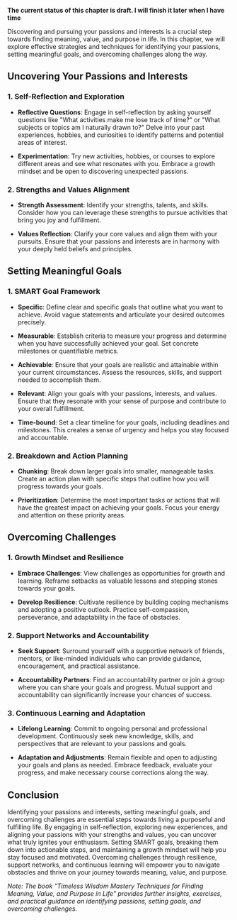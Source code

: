 **The current status of this chapter is draft. I will finish it later when I have time**

Discovering and pursuing your passions and interests is a crucial step towards finding meaning, value, and purpose in life. In this chapter, we will explore effective strategies and techniques for identifying your passions, setting meaningful goals, and overcoming challenges along the way.

Uncovering Your Passions and Interests
--------------------------------------

### 1. Self-Reflection and Exploration

* **Reflective Questions**: Engage in self-reflection by asking yourself questions like "What activities make me lose track of time?" or "What subjects or topics am I naturally drawn to?" Delve into your past experiences, hobbies, and curiosities to identify patterns and potential areas of interest.

* **Experimentation**: Try new activities, hobbies, or courses to explore different areas and see what resonates with you. Embrace a growth mindset and be open to discovering unexpected passions.

### 2. Strengths and Values Alignment

* **Strength Assessment**: Identify your strengths, talents, and skills. Consider how you can leverage these strengths to pursue activities that bring you joy and fulfillment.

* **Values Reflection**: Clarify your core values and align them with your pursuits. Ensure that your passions and interests are in harmony with your deeply held beliefs and principles.

Setting Meaningful Goals
------------------------

### 1. SMART Goal Framework

* **Specific**: Define clear and specific goals that outline what you want to achieve. Avoid vague statements and articulate your desired outcomes precisely.

* **Measurable**: Establish criteria to measure your progress and determine when you have successfully achieved your goal. Set concrete milestones or quantifiable metrics.

* **Achievable**: Ensure that your goals are realistic and attainable within your current circumstances. Assess the resources, skills, and support needed to accomplish them.

* **Relevant**: Align your goals with your passions, interests, and values. Ensure that they resonate with your sense of purpose and contribute to your overall fulfillment.

* **Time-bound**: Set a clear timeline for your goals, including deadlines and milestones. This creates a sense of urgency and helps you stay focused and accountable.

### 2. Breakdown and Action Planning

* **Chunking**: Break down larger goals into smaller, manageable tasks. Create an action plan with specific steps that outline how you will progress towards your goals.

* **Prioritization**: Determine the most important tasks or actions that will have the greatest impact on achieving your goals. Focus your energy and attention on these priority areas.

Overcoming Challenges
---------------------

### 1. Growth Mindset and Resilience

* **Embrace Challenges**: View challenges as opportunities for growth and learning. Reframe setbacks as valuable lessons and stepping stones towards your goals.

* **Develop Resilience**: Cultivate resilience by building coping mechanisms and adopting a positive outlook. Practice self-compassion, perseverance, and adaptability in the face of obstacles.

### 2. Support Networks and Accountability

* **Seek Support**: Surround yourself with a supportive network of friends, mentors, or like-minded individuals who can provide guidance, encouragement, and practical assistance.

* **Accountability Partners**: Find an accountability partner or join a group where you can share your goals and progress. Mutual support and accountability can significantly increase your chances of success.

### 3. Continuous Learning and Adaptation

* **Lifelong Learning**: Commit to ongoing personal and professional development. Continuously seek new knowledge, skills, and perspectives that are relevant to your passions and goals.

* **Adaptation and Adjustments**: Remain flexible and open to adjusting your goals and plans as needed. Embrace feedback, evaluate your progress, and make necessary course corrections along the way.

Conclusion
----------

Identifying your passions and interests, setting meaningful goals, and overcoming challenges are essential steps towards living a purposeful and fulfilling life. By engaging in self-reflection, exploring new experiences, and aligning your passions with your strengths and values, you can uncover what truly ignites your enthusiasm. Setting SMART goals, breaking them down into actionable steps, and maintaining a growth mindset will help you stay focused and motivated. Overcoming challenges through resilience, support networks, and continuous learning will empower you to navigate obstacles and thrive on your journey towards meaning, value, and purpose.

*Note: The book "Timeless Wisdom Mastery Techniques for Finding Meaning, Value, and Purpose in Life" provides further insights, exercises, and practical guidance on identifying passions, setting goals, and overcoming challenges.*
